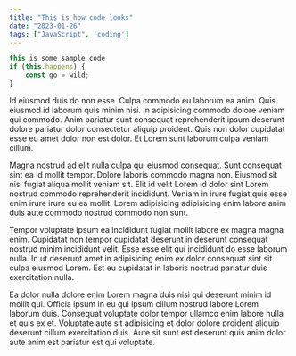 ```yaml
---
title: "This is how code looks"
date: "2023-01-26"
tags: ["JavaScript", 'coding']
---
```


```js
this is some sample code
if (this.happens) {
    const go = wild;
}
```

Id eiusmod duis do non esse. Culpa commodo eu laborum ea anim. Quis eiusmod id laborum quis minim nisi. In adipisicing commodo dolore veniam qui commodo. Anim pariatur sunt consequat reprehenderit ipsum deserunt dolore pariatur dolor consectetur aliquip proident. Quis non dolor cupidatat esse eu amet dolor non est dolor. Et Lorem sunt laborum culpa veniam cillum.

Magna nostrud ad elit nulla culpa qui eiusmod consequat. Sunt consequat sint ea id mollit tempor. Dolore laboris commodo magna non. Eiusmod sit nisi fugiat aliqua mollit veniam sit. Elit id velit Lorem id dolor sint Lorem nostrud commodo reprehenderit incididunt. Veniam in irure fugiat quis esse enim irure irure eu ea mollit. Lorem adipisicing adipisicing enim labore anim duis aute commodo nostrud commodo non sunt.

Tempor voluptate ipsum ea incididunt fugiat mollit labore ex magna magna enim. Cupidatat non tempor cupidatat deserunt in deserunt consequat nostrud minim incididunt velit. Esse esse elit qui incididunt do esse laborum nulla. In ut deserunt amet in adipisicing enim ex dolor consequat sint sit culpa eiusmod Lorem. Est eu cupidatat in laboris nostrud pariatur duis exercitation nulla.

Ea dolor nulla dolore enim Lorem magna duis nisi qui deserunt minim id mollit qui. Officia ipsum in eu qui ipsum cillum nostrud labore Lorem laborum duis. Consequat voluptate dolor tempor ullamco enim labore nulla et quis ex et. Voluptate aute sit adipisicing et dolor dolore proident aliquip deserunt cillum exercitation duis. Aute sit sunt est deserunt quis anim dolor aute anim est pariatur est qui voluptate.